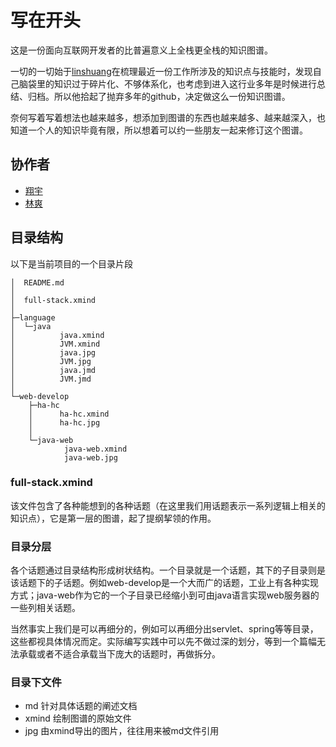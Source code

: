 # 写在开头
这是一份面向互联网开发者的比普遍意义上全栈更全栈的知识图谱。

一切的一切始于[linshuang](https://github.com/linshuang)在梳理最近一份工作所涉及的知识点与技能时，发现自己脑袋里的知识过于碎片化、不够体系化，也考虑到进入这行业多年是时候进行总结、归档。所以他拾起了抛弃多年的github，决定做这么一份知识图谱。

奈何写着写着想法也越来越多，想添加到图谱的东西也越来越多、越来越深入，也知道一个人的知识毕竟有限，所以想着可以约一些朋友一起来修订这个图谱。

## 协作者
- [翔宇](https://github.com/philsavor)
- [林爽](https://github.com/linshuang)

## 目录结构
以下是当前项目的一个目录片段
```
│  README.md
│
│  full-stack.xmind
│
├─language
│  └─java
│          java.xmind
│          JVM.xmind
│          java.jpg
│          JVM.jpg
│          java.jmd
│          JVM.jmd
│
└─web-develop
    ├─ha-hc
    │      ha-hc.xmind
    │      ha-hc.jpg
    │
    └─java-web
            java-web.xmind
            java-web.jpg
```

### full-stack.xmind
该文件包含了各种能想到的各种话题（在这里我们用话题表示一系列逻辑上相关的知识点），它是第一层的图谱，起了提纲挈领的作用。

### 目录分层
各个话题通过目录结构形成树状结构。一个目录就是一个话题，其下的子目录则是该话题下的子话题。例如web-develop是一个大而广的话题，工业上有各种实现方式；java-web作为它的一个子目录已经缩小到可由java语言实现web服务器的一些列相关话题。

当然事实上我们是可以再细分的，例如可以再细分出servlet、spring等等目录，这些都视具体情况而定。实际编写实践中可以先不做过深的划分，等到一个篇幅无法承载或者不适合承载当下庞大的话题时，再做拆分。

### 目录下文件
- md 针对具体话题的阐述文档
- xmind 绘制图谱的原始文件
- jpg 由xmind导出的图片，往往用来被md文件引用

